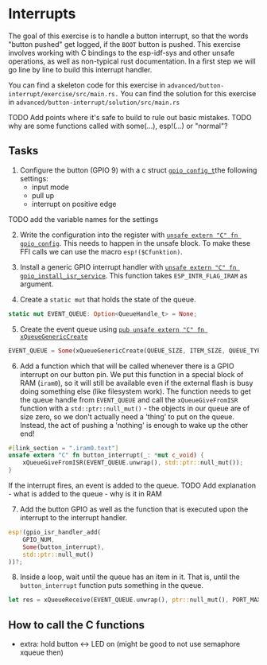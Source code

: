 # Interrupts

The goal of this exercise is to handle a button interrupt, so that the words "button pushed" get logged, if the `BOOT` button is pushed. 
This exercise involves working with C bindings to the esp-idf-sys and other unsafe operations, as well as non-typical rust documentation. In a first step we will go line by line to build this interrupt handler. 

You can find a skeleton code for this exercise in `advanced/button-interrupt/exercise/src/main.rs.`
You can find the solution for this exercise in `advanced/button-interrupt/solution/src/main.rs`

TODO Add points where it's safe to build to rule out basic mistakes.
TODO why are some functions called with some(...), esp!(...) or "normal"?

## Tasks

1. Configure the button (GPIO 9) with a c struct [`gpio_config_t`](https://esp-rs.github.io/esp-idf-sys/esp_idf_sys/struct.gpio_config_t.html)the following settings:
    - input mode
    - pull up
    - interrupt on positive edge
  
  TODO add the variable names for the settings

2. Write the configuration into the register with [`unsafe extern "C" fn gpio_config`](https://esp-rs.github.io/esp-idf-sys/esp_idf_sys/fn.gpio_config.html). This needs to happen in the unsafe block. To make these FFI calls we can use the macro `esp!($Cfunktion)`.


3. Install a generic GPIO interrupt handler with [`unsafe extern "C" fn gpio_install_isr_service`](https://esp-rs.github.io/esp-idf-sys/esp_idf_sys/fn.gpio_install_isr_service.html). This function takes `ESP_INTR_FLAG_IRAM` as argument.


4. Create a `static mut` that holds the state of the queue.

```rust
static mut EVENT_QUEUE: Option<QueueHandle_t> = None;
```

5. Create the event queue using [`pub unsafe extern "C" fn xQueueGenericCreate`](https://esp-rs.github.io/esp-idf-sys/esp_idf_sys/fn.xQueueGenericCreate.html)

```rust
EVENT_QUEUE = Some(xQueueGenericCreate(QUEUE_SIZE, ITEM_SIZE, QUEUE_TYPE_BASE));
```

6. Add a function which that will be called whenever there is a GPIO interrupt on our button pin. We put this function in a special block of RAM (`iram0`), so it will still be available even if the external flash is busy doing something else (like filesystem work). The function needs to get the queue handle from `EVENT_QUEUE` and call the `xQueueGiveFromISR` function with a `std::ptr::null_mut()` - the objects in our queue are of size zero, so we don't actually need a 'thing' to put on the queue. Instead, the act of pushing a 'nothing' is enough to wake up the other end!

```rust
#[link_section = ".iram0.text"]
unsafe extern "C" fn button_interrupt(_: *mut c_void) {
    xQueueGiveFromISR(EVENT_QUEUE.unwrap(), std::ptr::null_mut());
}
```
If the interrupt fires, an event is added to the queue. 
TODO Add explanation
    - what is added to the queue
    - why is it in RAM

7. Add the button GPIO as well as the function that is executed upon the interrupt to the interrupt handler.

```rust
esp!(gpio_isr_handler_add(
    GPIO_NUM,
    Some(button_interrupt),
    std::ptr::null_mut()
))?;
```

8. Inside a loop, wait until the queue has an item in it. That is, until the `button_interrupt` function puts something in the queue.

```rust
let res = xQueueReceive(EVENT_QUEUE.unwrap(), ptr::null_mut(), PORT_MAX_DELAY);
```


## How to call the C functions


- extra: hold button <-> LED on (might be good to not use semaphore xqueue then)